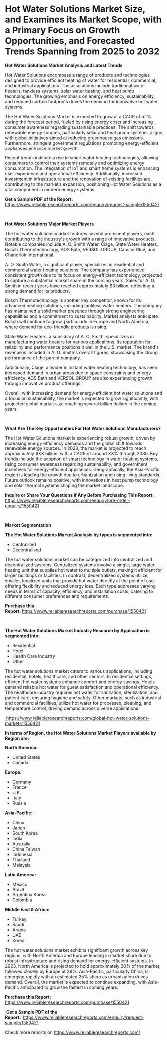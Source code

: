 <p><h1>Hot Water Solutions Market Size, and Examines its Market Scope, with a Primary Focus on Growth Opportunities, and Forecasted Trends Spanning from 2025 to 2032</h1></p><p><strong>Hot Water Solutions Market Analysis and Latest Trends</strong></p>
<p><p>Hot Water Solutions encompass a range of products and technologies designed to provide efficient heating of water for residential, commercial, and industrial applications. These solutions include traditional water heaters, tankless systems, solar water heating, and heat pump technologies. The growing emphasis on energy efficiency, sustainability, and reduced carbon footprints drives the demand for innovative hot water systems.</p><p>The Hot Water Solutions Market is expected to grow at a CAGR of 5.1% during the forecast period, fueled by rising energy costs and increasing consumer awareness regarding sustainable practices. The shift towards renewable energy sources, particularly solar and heat pump systems, aligns with global initiatives aimed at reducing greenhouse gas emissions. Furthermore, stringent government regulations promoting energy-efficient appliances enhance market growth. </p><p>Recent trends indicate a rise in smart water heating technologies, allowing consumers to control their systems remotely and optimizing energy consumption. The integration of IoT and smart home systems is enhancing user experience and operational efficiency. Additionally, increased investment in infrastructure and the renovation of existing facilities are contributing to the market’s expansion, positioning Hot Water Solutions as a vital component in modern energy systems.</p></p>
<p><strong>Get a Sample PDF of the Report:&nbsp;</strong> <a href="https://www.reliableresearchreports.com/enquiry/request-sample/1550421?utm_campaign=2203&utm_medium=2&utm_source=Github&utm_content=ia&utm_term=16022025&utm_id=hot-water-solutions">https://www.reliableresearchreports.com/enquiry/request-sample/1550421</a></p>
<p>&nbsp;</p>
<p><strong>Hot Water Solutions Major Market Players</strong></p>
<p><p>The hot water solutions market features several prominent players, each contributing to the industry's growth with a range of innovative products. Notable companies include A. O. Smith Water, Clage, State Water Heaters, Bosch Thermotechnology, AOS Bath, VERSOL GROUP, Canstar Blue, and Chandrlok International.</p><p>A. O. Smith Water, a significant player, specializes in residential and commercial water heating solutions. The company has experienced consistent growth due to its focus on energy-efficient technology, projected to capture a substantial market share in the coming years. Sales for A. O. Smith in recent years have reached approximately $3 billion, reflecting a strong demand for its products.</p><p>Bosch Thermotechnology is another key competitor, known for its advanced heating solutions, including tankless water heaters. The company has maintained a solid market presence through strong engineering capabilities and a commitment to sustainability. Market analysts anticipate Bosch will continue to grow, particularly in Europe and North America, where demand for eco-friendly products is rising.</p><p>State Water Heaters, a subsidiary of A. O. Smith, specializes in manufacturing water heaters for various applications. Its reputation for reliability and performance positions it well in the U.S. market. The brand's revenue is included in A. O. Smith's overall figures, showcasing the strong performance of the parent company.</p><p>Additionally, Clage, a leader in instant water heating technology, has seen increased demand in urban areas due to space constraints and energy efficiency. AOS Bath and VERSOL GROUP are also experiencing growth through innovative product offerings.</p><p>Overall, with increasing demand for energy-efficient hot water solutions and a focus on sustainability, the market is expected to grow significantly, with projected global market size reaching several billion dollars in the coming years.</p></p>
<p>&nbsp;</p>
<p><strong>What Are The Key Opportunities For Hot Water Solutions Manufacturers?</strong></p>
<p><p>The Hot Water Solutions market is experiencing robust growth, driven by increasing energy efficiency demands and the global shift towards renewable energy sources. In 2023, the market is projected to reach approximately $XX billion, with a CAGR of around XX% through 2030. Key trends include the adoption of smart technology in water heating systems, rising consumer awareness regarding sustainability, and government incentives for energy-efficient appliances. Geographically, the Asia-Pacific region is leading the growth due to urbanization and rising living standards. Future outlook remains positive, with innovations in heat pump technology and solar thermal systems shaping the market landscape.</p></p>
<p><strong>Inquire or Share Your Questions If Any Before Purchasing This Report:</strong> <a href="https://www.reliableresearchreports.com/enquiry/pre-order-enquiry/1550421?utm_campaign=2203&utm_medium=2&utm_source=Github&utm_content=ia&utm_term=16022025&utm_id=hot-water-solutions">https://www.reliableresearchreports.com/enquiry/pre-order-enquiry/1550421</a></p>
<p>&nbsp;</p>
<p><strong>Market Segmentation</strong></p>
<p><strong>The Hot Water Solutions Market Analysis by types is segmented into:</strong></p>
<p><ul><li>Centralised</li><li>Decentralised</li></ul></p>
<p><p>The hot water solutions market can be categorized into centralized and decentralized systems. Centralized systems involve a single, large water heating unit that supplies hot water to multiple outlets, making it efficient for larger buildings or facilities. In contrast, decentralized systems utilize smaller, localized units that provide hot water directly at the point of use, offering flexibility and reduced energy loss. Each type addresses varying needs in terms of capacity, efficiency, and installation costs, catering to different consumer preferences and requirements.</p></p>
<p><strong>Purchase this Report:&nbsp;</strong><a href="https://www.reliableresearchreports.com/purchase/1550421?utm_campaign=2203&utm_medium=2&utm_source=Github&utm_content=ia&utm_term=16022025&utm_id=hot-water-solutions">https://www.reliableresearchreports.com/purchase/1550421</a></p>
<p>&nbsp;</p>
<p><strong>The Hot Water Solutions Market Industry Research by Application is segmented into:</strong></p>
<p><ul><li>Residential</li><li>Hotel</li><li>Health Care Industry</li><li>Other</li></ul></p>
<p><p>The hot water solutions market caters to various applications, including residential, hotels, healthcare, and other sectors. In residential settings, efficient hot water systems enhance comfort and energy savings. Hotels demand reliable hot water for guest satisfaction and operational efficiency. The healthcare industry requires hot water for sanitation, sterilization, and patient care, ensuring hygiene and safety. Other markets, such as industrial and commercial facilities, utilize hot water for processes, cleaning, and temperature control, driving demand across diverse applications.</p></p>
<p><a href="https://www.reliableresearchreports.com/global-hot-water-solutions-market-r1550421?utm_campaign=2203&utm_medium=2&utm_source=Github&utm_content=ia&utm_term=16022025&utm_id=hot-water-solutions">&nbsp;https://www.reliableresearchreports.com/global-hot-water-solutions-market-r1550421</a></p>
<p><strong>In terms of Region, the Hot Water Solutions Market Players available by Region are:</strong></p>
<p>
    <p> <strong> North America: </strong>
        <ul>
            <li>United States</li>
            <li>Canada</li>
        </ul>
        </p> 
    <p> <strong> Europe: </strong>
        <ul>
            <li>Germany</li>
            <li>France</li>
            <li>U.K.</li>
            <li>Italy</li>
            <li>Russia</li>
        </ul>
        </p> 
    <p> <strong> Asia-Pacific: </strong>
        <ul>
            <li>China</li>
            <li>Japan</li>
            <li>South Korea</li>
            <li>India</li>
            <li>Australia</li>
            <li>China Taiwan</li>
            <li>Indonesia</li>
            <li>Thailand</li>
            <li>Malaysia</li>
        </ul>
        </p> 
    <p> <strong> Latin America: </strong>
        <ul>
            <li>Mexico</li>
            <li>Brazil</li>
            <li>Argentina Korea</li>
            <li>Colombia</li>
        </ul>
        </p> 
    <p> <strong> Middle East & Africa: </strong>
        <ul>
            <li>Turkey</li>
            <li>Saudi</li>
            <li>Arabia</li>
            <li>UAE</li>
            <li>Korea</li>
        </ul>
    </p>
    </p>
<p><p>The hot water solutions market exhibits significant growth across key regions, with North America and Europe leading in market share due to robust infrastructure and rising demand for energy-efficient systems. In 2023, North America is projected to hold approximately 30% of the market, followed closely by Europe at 28%. Asia-Pacific, particularly China, is emerging rapidly with an estimated 25% share as urbanization drives demand. Overall, the market is expected to continue expanding, with Asia-Pacific anticipated to grow the fastest in coming years.</p></p>
<p><strong>Purchase this Report: </strong><a href="https://www.reliableresearchreports.com/purchase/1550421?utm_campaign=2203&utm_medium=2&utm_source=Github&utm_content=ia&utm_term=16022025&utm_id=hot-water-solutions">https://www.reliableresearchreports.com/purchase/1550421</a></p>
<p>&nbsp;<strong>Get a Sample PDF of the Report:&nbsp;&nbsp;</strong><a href="https://www.reliableresearchreports.com/enquiry/request-sample/1550421?utm_campaign=2203&utm_medium=2&utm_source=Github&utm_content=ia&utm_term=16022025&utm_id=hot-water-solutions">https://www.reliableresearchreports.com/enquiry/request-sample/1550421</a></p>
<p><strong></strong></p>
<p>Check more reports on <a href="https://www.reliableresearchreports.com/?utm_campaign=2203&utm_medium=2&utm_source=Github&utm_content=ia&utm_term=16022025&utm_id=hot-water-solutions">https://www.reliableresearchreports.com/</a></p>